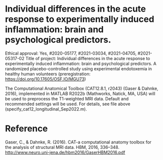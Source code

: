 # Individual differences in the acute response to experimentally induced inflammation: brain and psychological predictors.

Ethical approval: Yes, #2020-05177, #2021-03034, #2021-04705, #2021-05317-02 
Title of project: Individual differences in the acute response to experimentally induced inflammation: brain and psychological predictors. A randomized placebo-controlled study using experimental endotoxemia in healthy human volunteers (preregistration: https://doi.org/10.17605/OSF.IO/MGU73)

The Computational Anatomical Toolbox (CAT12.8.1, r2043) (Gaser & Dahnke, 2016), implemented in MATLAB R2022b (Mathworks, Natick, MA, USA) will be used to preprocess the T1-weighted MRI data. Default and recommended settings will be used. For details, see file above (specify_cat12_longitudinal_Sep2022.m).

# Reference
Gaser, C., & Dahnke, R. (2016). CAT-a computational anatomy toolbox for the analysis of structural MRI data. HBM, 2016, 336–348. http://www.neuro.uni-jena.de/hbm2016/GaserHBM2016.pdf
